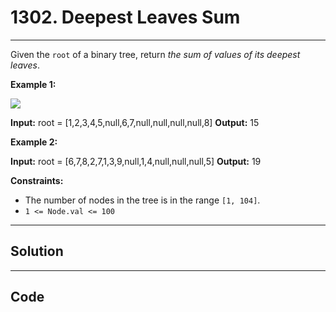 # 1302. Deepest Leaves Sum

---

Given the `root` of a binary tree, return _the sum of values of its deepest leaves_. 

 

**Example 1:**

![](https://assets.leetcode.com/uploads/2019/07/31/1483_ex1.png)


**Input:** root = [1,2,3,4,5,null,6,7,null,null,null,null,8]
**Output:** 15


**Example 2:**


**Input:** root = [6,7,8,2,7,1,3,9,null,1,4,null,null,null,5]
**Output:** 19


 

**Constraints:**

  * The number of nodes in the tree is in the range `[1, 104]`.
  * `1 <= Node.val <= 100`

---

## Solution



---

## Code
```python


```